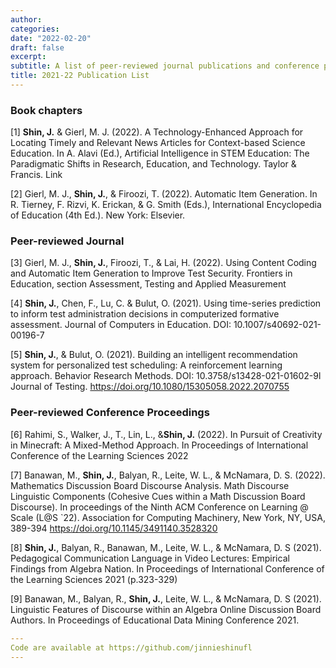 ```yaml
---
author: 
categories:
date: "2022-02-20"
draft: false
excerpt: 
subtitle: A list of peer-reviewed journal publications and conference proceedings
title: 2021-22 Publication List 
---
```


### Book chapters

[1] **Shin, J.**  & Gierl, M. J. (2022). A Technology-Enhanced Approach for Locating Timely and Relevant News Articles for Context-based Science Education. In A. Alavi (Ed.), Artificial Intelligence in STEM Education: The Paradigmatic Shifts in Research, Education, and Technology. Taylor & Francis. Link

[2] Gierl, M. J., **Shin, J.**, & Firoozi, T. (2022). Automatic Item Generation. In R. Tierney, F. Rizvi, K. Erickan, & G. Smith (Eds.), International Encyclopedia of Education (4th Ed.). New York: Elsevier.

### Peer-reviewed Journal 

[3] Gierl, M. J., **Shin, J.**, Firoozi, T., & Lai, H. (2022). Using Content Coding and Automatic Item Generation to Improve Test Security. Frontiers in Education, section Assessment, Testing and Applied Measurement 

[4] **Shin, J.**, Chen, F., Lu, C. & Bulut, O. (2021). Using time-series prediction to inform test administration decisions in computerized formative assessment. Journal of Computers in Education. DOI: 10.1007/s40692-021-00196-7

[5] **Shin, J.**, & Bulut, O. (2021). Building an intelligent recommendation system for personalized test scheduling: A reinforcement learning approach. Behavior Research Methods. DOI: 10.3758/s13428-021-01602-9l Journal of Testing. https://doi.org/10.1080/15305058.2022.2070755

### Peer-reviewed Conference Proceedings

[6] Rahimi, S., Walker, J., T., Lin, L., &**Shin, J.** (2022). In Pursuit of Creativity in Minecraft: A Mixed-Method Approach. In Proceedings of International Conference of the Learning Sciences 2022 

[7] Banawan, M., **Shin, J.**, Balyan, R., Leite, W. L., & McNamara, D. S. (2022). Mathematics Discussion Board Discourse Analysis. Math Discourse Linguistic Components (Cohesive Cues within a Math Discussion Board Discourse). In proceedings of the Ninth ACM Conference on Learning @ Scale (L@S `22). Association for Computing Machinery, New York, NY, USA, 389-394 https://doi.org/10.1145/3491140.3528320 

[8] **Shin, J.**, Balyan, R., Banawan, M., Leite, W. L., & McNamara, D. S (2021). Pedagogical Communication Language in Video Lectures: Empirical Findings from Algebra Nation. In Proceedings of International Conference of the Learning Sciences 2021 (p.323-329)

[9] Banawan, M., Balyan, R., **Shin, J.**, Leite, W. L., & McNamara, D. S (2021). Linguistic Features of Discourse within an Algebra Online Discussion Board Authors. In Proceedings of Educational Data Mining Conference 2021.

```yaml
---
Code are available at https://github.com/jinnieshinufl
---
```